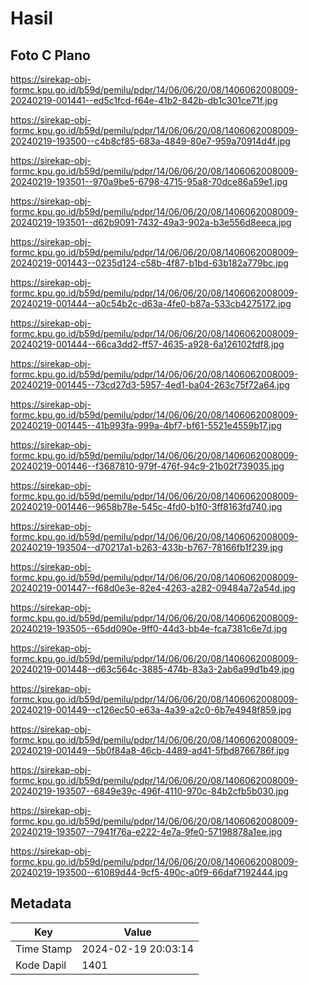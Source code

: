 # Hasil

## Foto C Plano

https://sirekap-obj-formc.kpu.go.id/b59d/pemilu/pdpr/14/06/06/20/08/1406062008009-20240219-001441--ed5c1fcd-f64e-41b2-842b-db1c301ce71f.jpg

https://sirekap-obj-formc.kpu.go.id/b59d/pemilu/pdpr/14/06/06/20/08/1406062008009-20240219-193500--c4b8cf85-683a-4849-80e7-959a70914d4f.jpg

https://sirekap-obj-formc.kpu.go.id/b59d/pemilu/pdpr/14/06/06/20/08/1406062008009-20240219-193501--970a9be5-6798-4715-95a8-70dce86a59e1.jpg

https://sirekap-obj-formc.kpu.go.id/b59d/pemilu/pdpr/14/06/06/20/08/1406062008009-20240219-193501--d62b9091-7432-49a3-902a-b3e556d8eeca.jpg

https://sirekap-obj-formc.kpu.go.id/b59d/pemilu/pdpr/14/06/06/20/08/1406062008009-20240219-001443--0235d124-c58b-4f87-b1bd-63b182a779bc.jpg

https://sirekap-obj-formc.kpu.go.id/b59d/pemilu/pdpr/14/06/06/20/08/1406062008009-20240219-001444--a0c54b2c-d63a-4fe0-b87a-533cb4275172.jpg

https://sirekap-obj-formc.kpu.go.id/b59d/pemilu/pdpr/14/06/06/20/08/1406062008009-20240219-001444--66ca3dd2-ff57-4635-a928-6a126102fdf8.jpg

https://sirekap-obj-formc.kpu.go.id/b59d/pemilu/pdpr/14/06/06/20/08/1406062008009-20240219-001445--73cd27d3-5957-4ed1-ba04-263c75f72a64.jpg

https://sirekap-obj-formc.kpu.go.id/b59d/pemilu/pdpr/14/06/06/20/08/1406062008009-20240219-001445--41b993fa-999a-4bf7-bf61-5521e4559b17.jpg

https://sirekap-obj-formc.kpu.go.id/b59d/pemilu/pdpr/14/06/06/20/08/1406062008009-20240219-001446--f3687810-979f-476f-94c9-21b02f739035.jpg

https://sirekap-obj-formc.kpu.go.id/b59d/pemilu/pdpr/14/06/06/20/08/1406062008009-20240219-001446--9658b78e-545c-4fd0-b1f0-3ff8163fd740.jpg

https://sirekap-obj-formc.kpu.go.id/b59d/pemilu/pdpr/14/06/06/20/08/1406062008009-20240219-193504--d70217a1-b263-433b-b767-78166fb1f239.jpg

https://sirekap-obj-formc.kpu.go.id/b59d/pemilu/pdpr/14/06/06/20/08/1406062008009-20240219-001447--f68d0e3e-82e4-4263-a282-09484a72a54d.jpg

https://sirekap-obj-formc.kpu.go.id/b59d/pemilu/pdpr/14/06/06/20/08/1406062008009-20240219-193505--65dd090e-9ff0-44d3-bb4e-fca7381c6e7d.jpg

https://sirekap-obj-formc.kpu.go.id/b59d/pemilu/pdpr/14/06/06/20/08/1406062008009-20240219-001448--d63c564c-3885-474b-83a3-2ab6a99d1b49.jpg

https://sirekap-obj-formc.kpu.go.id/b59d/pemilu/pdpr/14/06/06/20/08/1406062008009-20240219-001449--c126ec50-e63a-4a39-a2c0-6b7e4948f859.jpg

https://sirekap-obj-formc.kpu.go.id/b59d/pemilu/pdpr/14/06/06/20/08/1406062008009-20240219-001449--5b0f84a8-46cb-4489-ad41-5fbd8766786f.jpg

https://sirekap-obj-formc.kpu.go.id/b59d/pemilu/pdpr/14/06/06/20/08/1406062008009-20240219-193507--6849e39c-496f-4110-970c-84b2cfb5b030.jpg

https://sirekap-obj-formc.kpu.go.id/b59d/pemilu/pdpr/14/06/06/20/08/1406062008009-20240219-193507--7941f76a-e222-4e7a-9fe0-57198878a1ee.jpg

https://sirekap-obj-formc.kpu.go.id/b59d/pemilu/pdpr/14/06/06/20/08/1406062008009-20240219-193500--61089d44-9cf5-490c-a0f9-66daf7192444.jpg


## Metadata

| Key        | Value               |
| ---------- | ------------------- |
| Time Stamp | 2024-02-19 20:03:14 |
| Kode Dapil | 1401                |



